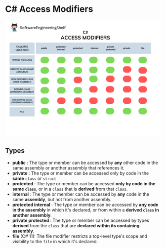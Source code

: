 # C# Access Modifiers
![Code Smells](./accessmodifiers.png)
## Types
- **public** : The type or member can be accessed by __any__ other code in the same assembly or another assembly that references it.
- **private** :  The type or member can be accessed only by code in the __same__ `class` or `struct`
- **protected** : The type or member can be accessed __only by code in the same `class`__, or in a `class` that is __derived__ from that `class`.
- **internal** : The type or member can be accessed by __any__ code in the same __assembly__, but not from another assembly.
- **protected internal** : The type or member can be accessed by __any code in the assembly__ in which it's declared, or from within a __derived `class` in another assembly__.
- **private protected** : The type or member can be accessed by types __derived__ from the `class` that are __declared within its containing assembly__.
- **file** (C# 11): The file modifier restricts a top-level type's scope and visibility to the `file` in which it's declared.